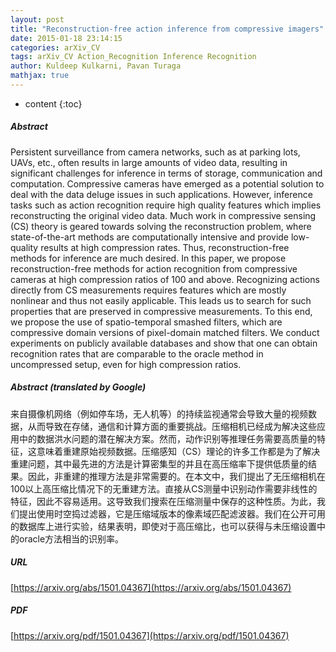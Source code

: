 ```yaml
---
layout: post
title: "Reconstruction-free action inference from compressive imagers"
date: 2015-01-18 23:14:15
categories: arXiv_CV
tags: arXiv_CV Action_Recognition Inference Recognition
author: Kuldeep Kulkarni, Pavan Turaga
mathjax: true
---
```


* content
{:toc}

##### Abstract
Persistent surveillance from camera networks, such as at parking lots, UAVs, etc., often results in large amounts of video data, resulting in significant challenges for inference in terms of storage, communication and computation. Compressive cameras have emerged as a potential solution to deal with the data deluge issues in such applications. However, inference tasks such as action recognition require high quality features which implies reconstructing the original video data. Much work in compressive sensing (CS) theory is geared towards solving the reconstruction problem, where state-of-the-art methods are computationally intensive and provide low-quality results at high compression rates. Thus, reconstruction-free methods for inference are much desired. In this paper, we propose reconstruction-free methods for action recognition from compressive cameras at high compression ratios of 100 and above. Recognizing actions directly from CS measurements requires features which are mostly nonlinear and thus not easily applicable. This leads us to search for such properties that are preserved in compressive measurements. To this end, we propose the use of spatio-temporal smashed filters, which are compressive domain versions of pixel-domain matched filters. We conduct experiments on publicly available databases and show that one can obtain recognition rates that are comparable to the oracle method in uncompressed setup, even for high compression ratios.

##### Abstract (translated by Google)
来自摄像机网络（例如停车场，无人机等）的持续监视通常会导致大量的视频数据，从而导致在存储，通信和计算方面的重要挑战。压缩相机已经成为解决这些应用中的数据洪水问题的潜在解决方案。然而，动作识别等推理任务需要高质量的特征，这意味着重建原始视频数据。压缩感知（CS）理论的许多工作都是为了解决重建问题，其中最先进的方法是计算密集型的并且在高压缩率下提供低质量的结果。因此，非重建的推理方法是非常需要的。在本文中，我们提出了无压缩相机在100以上高压缩比情况下的无重建方法。直接从CS测量中识别动作需要非线性的特征，因此不容易适用。这导致我们搜索在压缩测量中保存的这种性质。为此，我们提出使用时空捣过滤器，它是压缩域版本的像素域匹配滤波器。我们在公开可用的数据库上进行实验，结果表明，即使对于高压缩比，也可以获得与未压缩设置中的oracle方法相当的识别率。

##### URL
[https://arxiv.org/abs/1501.04367](https://arxiv.org/abs/1501.04367)

##### PDF
[https://arxiv.org/pdf/1501.04367](https://arxiv.org/pdf/1501.04367)

